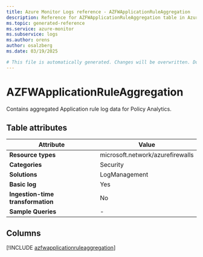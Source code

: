 ```yaml
---
title: Azure Monitor Logs reference - AZFWApplicationRuleAggregation
description: Reference for AZFWApplicationRuleAggregation table in Azure Monitor Logs.
ms.topic: generated-reference
ms.service: azure-monitor
ms.subservice: logs
ms.author: orens
author: osalzberg
ms.date: 03/19/2025

# This file is automatically generated. Changes will be overwritten. Do not change this file directly.
---
```


# AZFWApplicationRuleAggregation

Contains aggregated Application rule log data for Policy Analytics.


## Table attributes

|Attribute|Value|
|---|---|
|**Resource types**|microsoft.network/azurefirewalls|
|**Categories**|Security|
|**Solutions**| LogManagement|
|**Basic log**|Yes|
|**Ingestion-time transformation**|No|
|**Sample Queries**|-|



## Columns
  
[!INCLUDE [azfwapplicationruleaggregation](~/reusable-content/ce-skilling/azure/includes/azure-monitor/reference/tables/azfwapplicationruleaggregation-include.md)]
